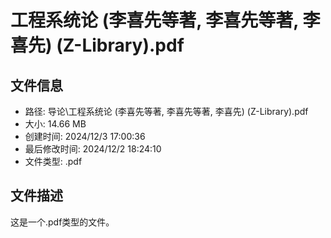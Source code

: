 ﻿# 工程系统论 (李喜先等著, 李喜先等著, 李喜先) (Z-Library).pdf

## 文件信息
- 路径: 导论\工程系统论 (李喜先等著, 李喜先等著, 李喜先) (Z-Library).pdf
- 大小: 14.66 MB
- 创建时间: 2024/12/3 17:00:36
- 最后修改时间: 2024/12/2 18:24:10
- 文件类型: .pdf

## 文件描述
这是一个.pdf类型的文件。


